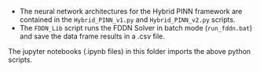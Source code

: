 * The neural network architectures for the Hybrid PINN framework are contained in the
`Hybrid_PINN_v1.py` and `Hybrid_PINN_v2.py` scripts.
* The `FDDN_Lib` script runs the FDDN Solver in batch mode (`run_fddn.bat`) and save the data frame results in a .csv file.

The jupyter notebooks (.ipynb files) in this folder imports the above python scripts.
